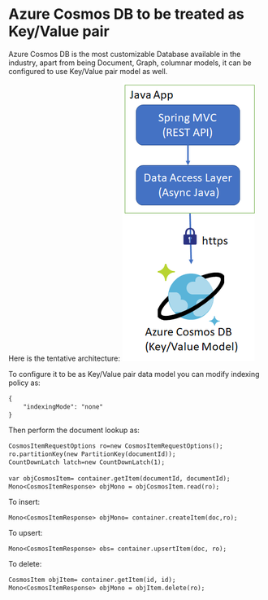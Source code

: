 # Azure Cosmos DB to be treated as Key/Value pair

Azure Cosmos DB is the most customizable Database available in the industry, apart from being Document, Graph, columnar models, it can be configured to use Key/Value pair model as well.

Here is the tentative architecture:
![Key Value Arch](KeyValue_arch.png)

To configure it to be as Key/Value pair data model you can modify indexing policy as:

```
{
    "indexingMode": "none"
}
```

Then perform the document lookup as:
```
CosmosItemRequestOptions ro=new CosmosItemRequestOptions();
ro.partitionKey(new PartitionKey(documentId));
CountDownLatch latch=new CountDownLatch(1);
		
var objCosmosItem= container.getItem(documentId, documentId);
Mono<CosmosItemResponse> objMono = objCosmosItem.read(ro);
```

To insert:
```
Mono<CosmosItemResponse> objMono= container.createItem(doc,ro);
```
To upsert:
```
Mono<CosmosItemResponse> obs= container.upsertItem(doc, ro);
```
To delete:
```
CosmosItem objItem= container.getItem(id, id);
Mono<CosmosItemResponse> objMono = objItem.delete(ro);
```